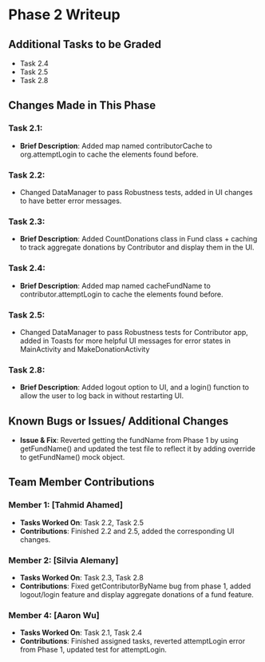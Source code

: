 # Phase 2 Writeup

## Additional Tasks to be Graded
- Task 2.4
- Task 2.5
- Task 2.8

## Changes Made in This Phase

### Task 2.1:
- **Brief Description**: Added map named contributorCache to org.attemptLogin to cache the elements found before.
  
### Task 2.2:
- Changed DataManager to pass Robustness tests, added in UI changes to have better error messages.
  
### Task 2.3:
- **Brief Description**: Added CountDonations class in Fund class + caching to track aggregate donations by Contributor and display them in the UI.

### Task 2.4:
- **Brief Description**: Added map named cacheFundName to contributor.attemptLogin to cache the elements found before.
  
### Task 2.5:
- Changed DataManager to pass Robustness tests for Contributor app, added in Toasts for more helpful UI messages for error states in MainActivity and MakeDonationActivity
  
### Task 2.8:
- **Brief Description**: Added logout option to UI, and a login() function to allow the user to log back in without restarting UI.

## Known Bugs or Issues/ Additional Changes
- **Issue & Fix**: Reverted getting the fundName from Phase 1 by using getFundName() and updated the test file to reflect it by adding override to getFundName() mock object.

## Team Member Contributions
### Member 1: [Tahmid Ahamed]
- **Tasks Worked On**: Task 2.2, Task 2.5
- **Contributions**: Finished 2.2 and 2.5, added the corresponding UI changes.

### Member 2: [Silvia Alemany] 
- **Tasks Worked On**: Task 2.3, Task 2.8
- **Contributions**: Fixed getContributorByName bug from phase 1, added logout/login feature and display aggregate donations of a fund feature.

### Member 4: [Aaron Wu]
- **Tasks Worked On**: Task 2.1, Task 2.4
- **Contributions**: Finished assigned tasks, reverted attemptLogin error from Phase 1, updated test for attemptLogin.
